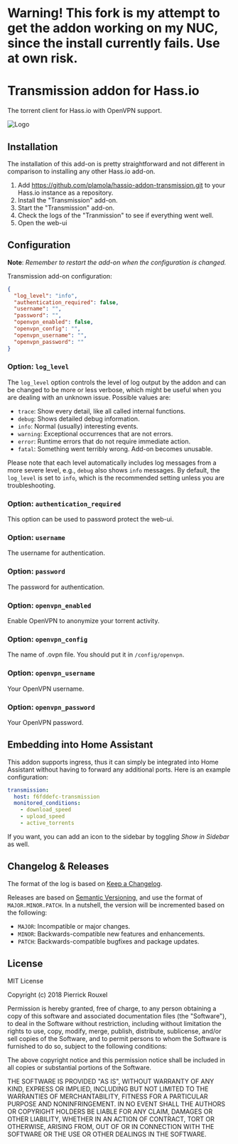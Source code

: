 # Warning! This fork is my attempt to get the addon working on my NUC, since the install currently fails. Use at own risk.

# Transmission addon for Hass.io

The torrent client for Hass.io with OpenVPN support.

![Logo](transmission/logo.png?raw=true "Logo")

## Installation

The installation of this add-on is pretty straightforward and not different in
comparison to installing any other Hass.io add-on.

1. Add https://github.com/plamola/hassio-addon-transmission.git to your Hass.io instance as a repository.
1. Install the "Transmission" add-on.
1. Start the "Transmission" add-on.
1. Check the logs of the "Tranmission" to see if everything went well.
1. Open the web-ui

## Configuration

**Note**: _Remember to restart the add-on when the configuration is changed._

Transmission add-on configuration:

```json
{
  "log_level": "info",
  "authentication_required": false,
  "username": "",
  "password": "",
  "openvpn_enabled": false,
  "openvpn_config": "",
  "openvpn_username": "",
  "openvpn_password": ""
}
```

### Option: `log_level`

The `log_level` option controls the level of log output by the addon and can
be changed to be more or less verbose, which might be useful when you are
dealing with an unknown issue. Possible values are:

- `trace`: Show every detail, like all called internal functions.
- `debug`: Shows detailed debug information.
- `info`: Normal (usually) interesting events.
- `warning`: Exceptional occurrences that are not errors.
- `error`:  Runtime errors that do not require immediate action.
- `fatal`: Something went terribly wrong. Add-on becomes unusable.

Please note that each level automatically includes log messages from a
more severe level, e.g., `debug` also shows `info` messages. By default,
the `log_level` is set to `info`, which is the recommended setting unless
you are troubleshooting.

### Option: `authentication_required`

This option can be used to password protect the web-ui.

### Option: `username`

The username for authentication.

### Option: `password`

The password for authentication.

### Option: `openvpn_enabled`

Enable OpenVPN to anonymize your torrent activity.

### Option: `openvpn_config`

The name of .ovpn file. You should put it in `/config/openvpn`.

### Option: `openvpn_username`

Your OpenVPN username.

### Option: `openvpn_password`

Your OpenVPN password.

## Embedding into Home Assistant

This addon supports ingress, thus it can simply be integrated into Home Assistant without having to forward any additional ports.
Here is an example configuration:

```yaml
transmission:
  host: f6fddefc-transmission
  monitored_conditions:
    - download_speed
    - upload_speed
    - active_torrents
```

If you want, you can add an icon to the sidebar by toggling *Show in Sidebar* as well.

## Changelog & Releases

The format of the log is based on
[Keep a Changelog](http://keepachangelog.com/en/1.0.0/).

Releases are based on [Semantic Versioning](http://semver.org/spec/v2.0.0.html), and use the format
of ``MAJOR.MINOR.PATCH``. In a nutshell, the version will be incremented
based on the following:

- ``MAJOR``: Incompatible or major changes.
- ``MINOR``: Backwards-compatible new features and enhancements.
- ``PATCH``: Backwards-compatible bugfixes and package updates.

## License

MIT License

Copyright (c) 2018 Pierrick Rouxel

Permission is hereby granted, free of charge, to any person obtaining a copy
of this software and associated documentation files (the "Software"), to deal
in the Software without restriction, including without limitation the rights
to use, copy, modify, merge, publish, distribute, sublicense, and/or sell
copies of the Software, and to permit persons to whom the Software is
furnished to do so, subject to the following conditions:

The above copyright notice and this permission notice shall be included in all
copies or substantial portions of the Software.

THE SOFTWARE IS PROVIDED "AS IS", WITHOUT WARRANTY OF ANY KIND, EXPRESS OR
IMPLIED, INCLUDING BUT NOT LIMITED TO THE WARRANTIES OF MERCHANTABILITY,
FITNESS FOR A PARTICULAR PURPOSE AND NONINFRINGEMENT. IN NO EVENT SHALL THE
AUTHORS OR COPYRIGHT HOLDERS BE LIABLE FOR ANY CLAIM, DAMAGES OR OTHER
LIABILITY, WHETHER IN AN ACTION OF CONTRACT, TORT OR OTHERWISE, ARISING FROM,
OUT OF OR IN CONNECTION WITH THE SOFTWARE OR THE USE OR OTHER DEALINGS IN THE
SOFTWARE.
